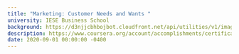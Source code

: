 ```yaml
---
title: "Marketing: Customer Needs and Wants "
university: IESE Business School
background: https://d3njjcbhbojbot.cloudfront.net/api/utilities/v1/imageproxy/http://coursera-university-assets.s3.amazonaws.com/a6/1f2bbec3b14f3f93d9b4592f0ae158/IESE-logo-360x360.png?auto=format%2Ccompress&dpr=1&w=80&h=80
description: https://www.coursera.org/account/accomplishments/certificate/C64JAN376UE6
date: 2020-09-01 00:00:00 -0400
---
```

